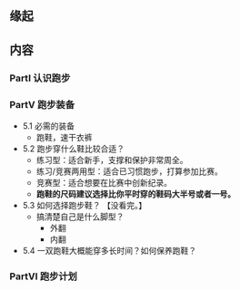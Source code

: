 ##  缘起

##  内容
###  PartI 认识跑步

###  PartV 跑步装备
+ 5.1 必需的装备
	+ 跑鞋，速干衣裤
+ 5.2 跑步穿什么鞋比较合适？
	+ 练习型：适合新手，支撑和保护非常周全。
	+ 练习/竞赛两用型：适合已习惯跑步，打算参加比赛。
	+ 竞赛型：适合想要在比赛中创新纪录。
	+ **跑鞋的尺码建议选择比你平时穿的鞋码大半号或者一号。**
+ 5.3 如何选择跑步鞋？ 【没看完。】
	+ 搞清楚自己是什么脚型？
		+ 外翻
		+ 内翻
+ 5.4 一双跑鞋大概能穿多长时间？如何保养跑鞋？



###  PartVI 跑步计划